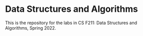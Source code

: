 # Data Structures and Algorithms

This is the repository for the labs in CS F211: Data Structures and Algorithms, Spring 2022.
